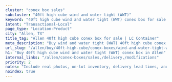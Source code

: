 ```yaml
---
cluster: "conex box sales"
subcluster: "40ft high cube wind and water tight (WWT)"
keyword: "40ft high cube wind and water tight (WWT) conex box for sale Allen, TX"
intent: "Transactional-Local"
page_type: "Location-Product"
city: "Allen, TX"
title_tag: "Allen 40ft high cube conex box for sale | LC Container"
meta_description: "Buy wind and water tight (WWT) 40ft high cube conex box sale with local delivery in Allen, TX. LC Container — local Since 2003. Request a fast quote today."
url_slug: "/allen/buy/40ft-high-cube/conex-boxes/wind-and-water-tight-wwt"
h1: "Buy 40ft high cube wind and water tight (WWT) conex box in Allen"
internal_links: "/allen/conex-boxes/sales,/delivery,/modifications"
priority: 2
notes: "Include real photos, on-lot inventory, delivery lead times, and financing info."
noindex: true
---
```


<!-- TODO: Add unique city/inventory copy, images, and internal links here. -->
